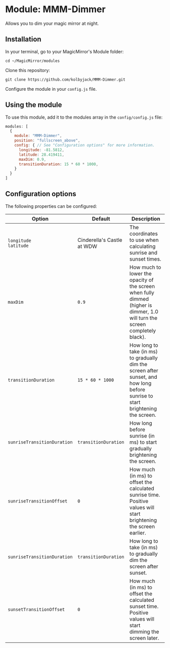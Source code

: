 # Module: MMM-Dimmer
Allows you to dim your magic mirror at night.

## Installation

In your terminal, go to your MagicMirror's Module folder:
````
cd ~/MagicMirror/modules
````

Clone this repository:
````
git clone https://github.com/kolbyjack/MMM-Dimmer.git
````

Configure the module in your `config.js` file.

## Using the module

To use this module, add it to the modules array in the `config/config.js` file:
````javascript
modules: [
  {
    module: "MMM-Dimmer",
    position: "fullscreen_above",
    config: { // See "Configuration options" for more information.
      longitude: -81.5812,
      latitude: 28.419411,
      maxDim: 0.9,
      transitionDuration: 15 * 60 * 1000,
    }
  }
]
````

## Configuration options

The following properties can be configured:


|Option|Default|Description|
|---|---|---|
|`longitude`<br/>`latitude`|Cinderella's Castle at WDW|The coordinates to use when calculating sunrise and sunset times.|
|`maxDim`|`0.9`|How much to lower the opacity of the screen when fully dimmed (higher is dimmer, 1.0 will turn the screen completely black).|
|`transitionDuration`|`15 * 60 * 1000`|How long to take (in ms) to gradually dim the screen after sunset, and how long before sunrise to start brightening the screen.|
|`sunriseTransitionDuration`|`transitionDuration`|How long before sunrise (in ms) to start gradually brightening the screen.|
|`sunriseTransitionOffset`|`0`|How much (in ms) to offset the calculated sunrise time. Positive values will start brightening the screen earlier.|
|`sunriseTransitionDuration`|`transitionDuration`|How long to take (in ms) to gradually dim the screen after sunset.|
|`sunsetTransitionOffset`|`0`|How much (in ms) to offset the calculated sunset time. Positive values will start dimming the screen later.|
